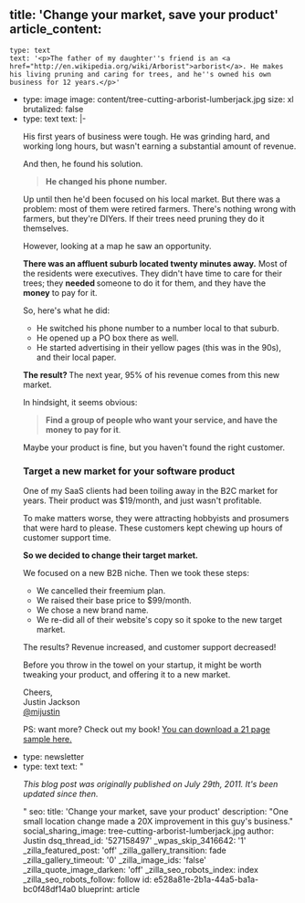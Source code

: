 title: 'Change your market, save your product'
article_content:
  -
    type: text
    text: '<p>The father of my daughter''s friend is an <a href="http://en.wikipedia.org/wiki/Arborist">arborist</a>. He makes his living pruning and caring for trees, and he''s owned his own business for 12 years.</p>'
  -
    type: image
    image: content/tree-cutting-arborist-lumberjack.jpg
    size: xl
    brutalized: false
  -
    type: text
    text: |-
      <p>His first years of business were tough. He was grinding hard, and working long hours, but wasn't earning a substantial amount of revenue.</p><p>And then, he found his solution.</p><blockquote><p><strong>He changed his phone number.</strong></p></blockquote><p>Up until then he'd been focused on his&nbsp;local market. But there was a problem: most of them were retired farmers. There's nothing wrong with farmers, but they're DIYers. If their trees need pruning they do it themselves.</p><p>However, looking at a map he saw an opportunity.</p><p><strong>There was an affluent suburb located twenty minutes away.</strong>&nbsp;Most of the residents were executives. They didn't have time to care for their trees; they <strong>needed&nbsp;</strong>someone to do it for them, and they have the <strong>money</strong>&nbsp;to pay for it.</p><p>So, here's what he did:</p><ul><li>He switched his phone number to a number local to that suburb.</li><li>He opened up a PO box there as well.&nbsp;</li><li>He started advertising in their yellow pages (this was in the 90s), and their local paper.<br></li></ul><p><strong>The result? </strong>The next year, 95% of his revenue comes from this new market.</p><p>In hindsight, it seems obvious:<strong>&nbsp;</strong></p><blockquote><p><strong>Find a group of people who want your service, and have the money to pay for it</strong>.&nbsp;</p></blockquote><p>Maybe your product is fine, but you haven't found the right customer.</p><h3>Target a new market for your software product</h3><p>One of my SaaS clients had been toiling away&nbsp;in the B2C market for years. Their product was $19/month, and just wasn't profitable.</p><p>To make matters worse, they were attracting hobbyists and prosumers that were hard to please. These customers kept chewing up hours of customer support time.</p><p><strong>So we decided to change their target market.</strong>&nbsp;</p><p>We focused on a new B2B niche. Then we took these steps:</p><ul><li>We cancelled their freemium plan.</li><li>We raised their base price to $99/month.<br></li><li>We chose a new brand name.</li><li>We re-did all of their website's copy so it spoke to the new target market.</li></ul><p>The results? Revenue increased, and customer support decreased!</p><p>Before you throw in the towel on your startup, it might be worth tweaking your product, and offering it to a new market.<br></p><p>Cheers,<br>
      Justin Jackson<br>
      <a href="http://twitter.com/mijustin">@mijustin</a></p><p>PS: want more? Check out my book!&nbsp;<a href="http://devmarketing.xyz">You can download a 21 page sample here.</a></p>
  -
    type: newsletter
  -
    type: text
    text: "<p><i>This blog post was originally published on July 29th, 2011. It's been updated since then.</i></p>"
seo:
  title: 'Change your market, save your product'
  description: "One small location change made a 20X improvement in this guy's business."
social_sharing_image: tree-cutting-arborist-lumberjack.jpg
author: Justin
dsq_thread_id: '527158497'
_wpas_skip_3416642: '1'
_zilla_featured_post: 'off'
_zilla_gallery_transition: fade
_zilla_gallery_timeout: '0'
_zilla_image_ids: 'false'
_zilla_quote_image_darken: 'off'
_zilla_seo_robots_index: index
_zilla_seo_robots_follow: follow
id: e528a81e-2b1a-44a5-ba1a-bc0f48df14a0
blueprint: article
